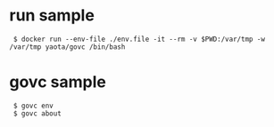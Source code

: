 
# run sample

```
 $ docker run --env-file ./env.file -it --rm -v $PWD:/var/tmp -w /var/tmp yaota/govc /bin/bash
```

# govc sample

```
 $ govc env
 $ govc about
```
